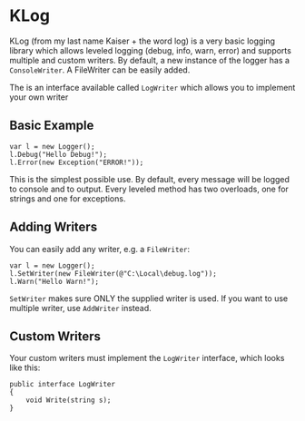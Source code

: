 # KLog

KLog (from my last name Kaiser + the word log) is a very basic logging library which allows leveled logging (debug, info, warn, error) and supports multiple and custom writers.
By default, a new instance of the logger has a ``ConsoleWriter``. A FileWriter can be easily added.

The is an interface available called `LogWriter` which allows you to implement your own writer

## Basic Example

    var l = new Logger();
    l.Debug("Hello Debug!");
    l.Error(new Exception("ERROR!"));

This is the simplest possible use. By default, every message will be logged to console and to output. Every leveled method has two overloads,
one for strings and one for exceptions.

## Adding Writers

You can easily add any writer, e.g. a `FileWriter`:

    var l = new Logger();
    l.SetWriter(new FileWriter(@"C:\Local\debug.log"));
    l.Warn("Hello Warn!");

`SetWriter` makes sure ONLY the supplied writer is used. If you want to use multiple writer, use `AddWriter` instead.

## Custom Writers

Your custom writers must implement the `LogWriter` interface, which looks like this:

    public interface LogWriter
    {
        void Write(string s);
    }

